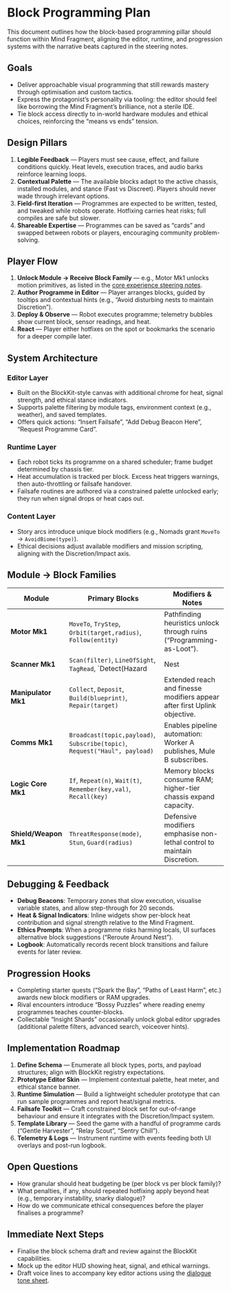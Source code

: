 # Block Programming Plan

This document outlines how the block-based programming pillar should function within Mind Fragment, aligning the editor, runtime, and progression systems with the narrative beats captured in the steering notes.

## Goals
- Deliver approachable visual programming that still rewards mastery through optimisation and custom tactics.
- Express the protagonist’s personality via tooling: the editor should feel like borrowing the Mind Fragment’s brilliance, not a sterile IDE.
- Tie block access directly to in-world hardware modules and ethical choices, reinforcing the “means vs ends” tension.

## Design Pillars
1. **Legible Feedback** — Players must see cause, effect, and failure conditions quickly. Heat levels, execution traces, and audio barks reinforce learning loops.
2. **Contextual Palette** — The available blocks adapt to the active chassis, installed modules, and stance (Fast vs Discreet). Players should never wade through irrelevant options.
3. **Field-first Iteration** — Programmes are expected to be written, tested, and tweaked while robots operate. Hotfixing carries heat risks; full compiles are safe but slower.
4. **Shareable Expertise** — Programmes can be saved as “cards” and swapped between robots or players, encouraging community problem-solving.

## Player Flow
1. **Unlock Module → Receive Block Family** — e.g., Motor Mk1 unlocks motion primitives, as listed in the [core experience steering notes](../steering/core-loop.md#modules--blocks-you-unlock-examples).
2. **Author Programme in Editor** — Player arranges blocks, guided by tooltips and contextual hints (e.g., “Avoid disturbing nests to maintain Discretion”).
3. **Deploy & Observe** — Robot executes programme; telemetry bubbles show current block, sensor readings, and heat.
4. **React** — Player either hotfixes on the spot or bookmarks the scenario for a deeper compile later.

## System Architecture

### Editor Layer
- Built on the BlockKit-style canvas with additional chrome for heat, signal strength, and ethical stance indicators.
- Supports palette filtering by module tags, environment context (e.g., weather), and saved templates.
- Offers quick actions: “Insert Failsafe”, “Add Debug Beacon Here”, “Request Programme Card”.

### Runtime Layer
- Each robot ticks its programme on a shared scheduler; frame budget determined by chassis tier.
- Heat accumulation is tracked per block. Excess heat triggers warnings, then auto-throttling or failsafe handover.
- Failsafe routines are authored via a constrained palette unlocked early; they run when signal drops or heat caps out.

### Content Layer
- Story arcs introduce unique block modifiers (e.g., Nomads grant `MoveTo` → `AvoidBiome(type)`).
- Ethical decisions adjust available modifiers and mission scripting, aligning with the Discretion/Impact axis.

## Module → Block Families
| Module | Primary Blocks | Modifiers & Notes |
| --- | --- | --- |
| **Motor Mk1** | `MoveTo`, `TryStep`, `Orbit(target,radius)`, `Follow(entity)` | Pathfinding heuristics unlock through ruins (“Programming-as-Loot”). |
| **Scanner Mk1** | `Scan(filter)`, `LineOfSight`, `TagRead`, `Detect(Hazard|Nest|Enemy)` | Filter presets respond to ethical stance (Fast emphasises efficiency, Discreet emphasises avoidance). |
| **Manipulator Mk1** | `Collect`, `Deposit`, `Build(blueprint)`, `Repair(target)` | Extended reach and finesse modifiers appear after first Uplink objective. |
| **Comms Mk1** | `Broadcast(topic,payload)`, `Subscribe(topic)`, `Request("Haul", payload)` | Enables pipeline automation: Worker A publishes, Mule B subscribes. |
| **Logic Core Mk1** | `If`, `Repeat(n)`, `Wait(t)`, `Remember(key,val)`, `Recall(key)` | Memory blocks consume RAM; higher-tier chassis expand capacity. |
| **Shield/Weapon Mk1** | `ThreatResponse(mode)`, `Stun`, `Guard(radius)` | Defensive modifiers emphasise non-lethal control to maintain Discretion. |

## Debugging & Feedback
- **Debug Beacons**: Temporary zones that slow execution, visualise variable states, and allow step-through for 20 seconds.
- **Heat & Signal Indicators**: Inline widgets show per-block heat contribution and signal strength relative to the Mind Fragment.
- **Ethics Prompts**: When a programme risks harming locals, UI surfaces alternative block suggestions (“Reroute Around Nest”).
- **Logbook**: Automatically records recent block transitions and failure events for later review.

## Progression Hooks
- Completing starter quests (“Spark the Bay”, “Paths of Least Harm”, etc.) awards new block modifiers or RAM upgrades.
- Rival encounters introduce “Bossy Puzzles” where reading enemy programmes teaches counter-blocks.
- Collectable “Insight Shards” occasionally unlock global editor upgrades (additional palette filters, advanced search, voiceover hints).

## Implementation Roadmap
1. **Define Schema** — Enumerate all block types, ports, and payload structures; align with BlockKit registry expectations.
2. **Prototype Editor Skin** — Implement contextual palette, heat meter, and ethical stance banner.
3. **Runtime Simulation** — Build a lightweight scheduler prototype that can run sample programmes and report heat/signal metrics.
4. **Failsafe Toolkit** — Craft constrained block set for out-of-range behaviour and ensure it integrates with the Discretion/Impact system.
5. **Template Library** — Seed the game with a handful of programme cards (“Gentle Harvester”, “Relay Scout”, “Sentry Chill”).
6. **Telemetry & Logs** — Instrument runtime with events feeding both UI overlays and post-run logbook.

## Open Questions
- How granular should heat budgeting be (per block vs per block family)?
- What penalties, if any, should repeated hotfixing apply beyond heat (e.g., temporary instability, snarky dialogue)?
- How do we communicate ethical consequences before the player finalises a programme?

## Immediate Next Steps
- Finalise the block schema draft and review against the BlockKit capabilities.
- Mock up the editor HUD showing heat, signal, and ethical warnings.
- Draft voice lines to accompany key editor actions using the [dialogue tone sheet](../steering/dialogue-tone.md).
